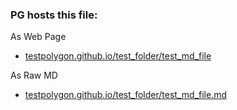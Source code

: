 ### PG hosts this file:

As Web Page
 - [testpolygon.github.io/test_folder/test_md_file](https://testpolygon.github.io/test_folder/test_md_file)
 
As Raw MD
 - [testpolygon.github.io/test_folder/test_md_file.md](https://testpolygon.github.io/test_folder/test_md_file.md)
